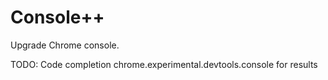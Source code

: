 # Console++

Upgrade Chrome console.

TODO:
Code completion
chrome.experimental.devtools.console for results
